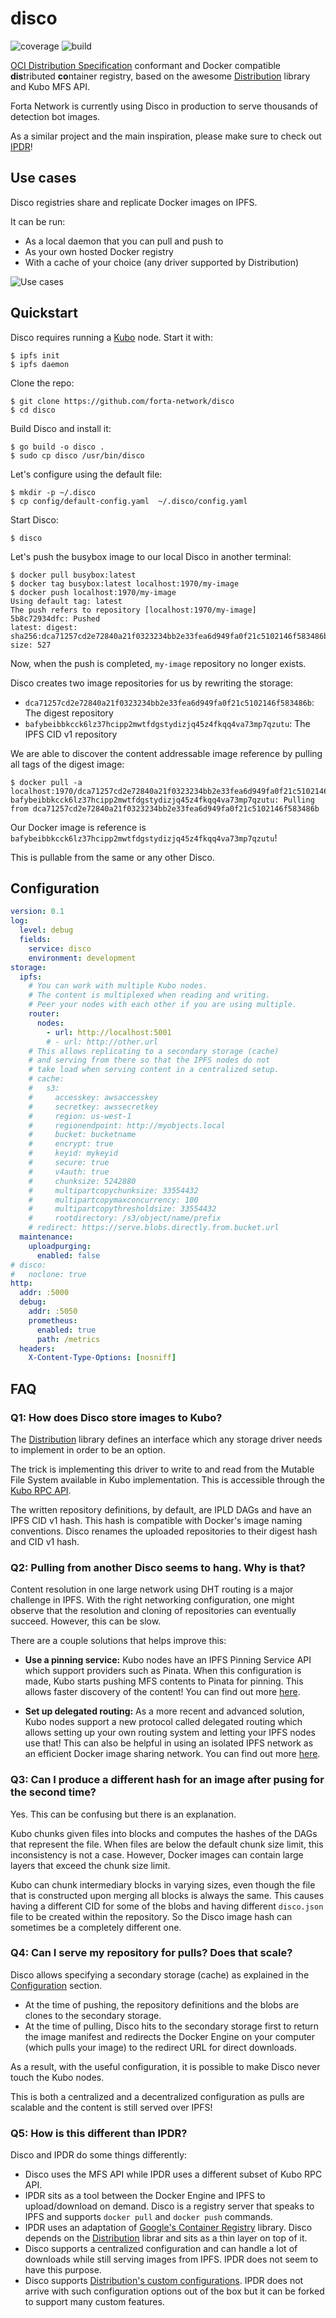 # disco
![coverage](https://img.shields.io/badge/coverage-70.6%25-brightgreen)
![build](https://github.com/forta-network/disco/actions/workflows/build.yml/badge.svg)

[OCI Distribution Specification](https://github.com/opencontainers/distribution-spec/blob/main/spec.md) conformant and Docker compatible **dis**tributed **co**ntainer registry, based on the awesome [Distribution](https://github.com/distribution/distribution) library and Kubo MFS API.

Forta Network is currently using Disco in production to serve thousands of detection bot images.

As a similar project and the main inspiration, please make sure to check out [IPDR](https://github.com/ipdr/ipdr)!

## Use cases

Disco registries share and replicate Docker images on IPFS.

It can be run:

- As a local daemon that you can pull and push to
- As your own hosted Docker registry
- With a cache of your choice (any driver supported by Distribution)

![Use cases](_assets/use-cases.png)

## Quickstart

Disco requires running a [Kubo](https://github.com/ipfs/kubo) node. Start it with:

```
$ ipfs init
$ ipfs daemon
```

Clone the repo:

```
$ git clone https://github.com/forta-network/disco
$ cd disco
```

Build Disco and install it:

```
$ go build -o disco .
$ sudo cp disco /usr/bin/disco
```

Let's configure using the default file:

```
$ mkdir -p ~/.disco
$ cp config/default-config.yaml  ~/.disco/config.yaml
```

Start Disco:

```
$ disco
```

Let's push the busybox image to our local Disco in another terminal:
```
$ docker pull busybox:latest
$ docker tag busybox:latest localhost:1970/my-image
$ docker push localhost:1970/my-image
Using default tag: latest
The push refers to repository [localhost:1970/my-image]
5b8c72934dfc: Pushed 
latest: digest: sha256:dca71257cd2e72840a21f0323234bb2e33fea6d949fa0f21c5102146f583486b size: 527
```

Now, when the push is completed, `my-image` repository no longer exists.

Disco creates two image repositories for us by rewriting the storage:
- `dca71257cd2e72840a21f0323234bb2e33fea6d949fa0f21c5102146f583486b`: The digest repository
- `bafybeibbkcck6lz37hcipp2mwtfdgstydizjq45z4fkqq4va73mp7qzutu`: The IPFS CID v1 repository

We are able to discover the content addressable image reference by pulling all tags of the digest image:
```
$ docker pull -a localhost:1970/dca71257cd2e72840a21f0323234bb2e33fea6d949fa0f21c5102146f583486b
bafybeibbkcck6lz37hcipp2mwtfdgstydizjq45z4fkqq4va73mp7qzutu: Pulling from dca71257cd2e72840a21f0323234bb2e33fea6d949fa0f21c5102146f583486b
```

Our Docker image is reference is `bafybeibbkcck6lz37hcipp2mwtfdgstydizjq45z4fkqq4va73mp7qzutu`!

This is pullable from the same or any other Disco.

## Configuration

```yaml
version: 0.1
log:
  level: debug
  fields:
    service: disco
    environment: development
storage:
  ipfs:
    # You can work with multiple Kubo nodes.
    # The content is multiplexed when reading and writing.
    # Peer your nodes with each other if you are using multiple.
    router:
      nodes:
        - url: http://localhost:5001
        # - url: http://other.url
    # This allows replicating to a secondary storage (cache)
    # and serving from there so that the IPFS nodes do not
    # take load when serving content in a centralized setup.
    # cache:
    #   s3:
    #     accesskey: awsaccesskey
    #     secretkey: awssecretkey
    #     region: us-west-1
    #     regionendpoint: http://myobjects.local
    #     bucket: bucketname
    #     encrypt: true
    #     keyid: mykeyid
    #     secure: true
    #     v4auth: true
    #     chunksize: 5242880
    #     multipartcopychunksize: 33554432
    #     multipartcopymaxconcurrency: 100
    #     multipartcopythresholdsize: 33554432
    #     rootdirectory: /s3/object/name/prefix
    # redirect: https://serve.blobs.directly.from.bucket.url
  maintenance:
    uploadpurging:
      enabled: false
# disco:
#   noclone: true
http:
  addr: :5000
  debug:
    addr: :5050
    prometheus:
      enabled: true
      path: /metrics
  headers:
    X-Content-Type-Options: [nosniff]
```

## FAQ

### Q1: How does Disco store images to Kubo?

The [Distribution](https://github.com/distribution/distribution) library defines an interface which any storage driver needs to implement in order to be an option.

The trick is implementing this driver to write to and read from the Mutable File System available in Kubo implementation. This is accessible through the [Kubo RPC API](https://docs.ipfs.tech/reference/kubo/rpc/).

The written repository definitions, by default, are IPLD DAGs and have an IPFS CID v1 hash. This hash is compatible with Docker's image naming conventions. Disco renames the uploaded repositories to their digest hash and CID v1 hash.

### Q2: Pulling from another Disco seems to hang. Why is that?

Content resolution in one large network using DHT routing is a major challenge in IPFS. With the right networking configuration, one might observe that the resolution and cloning of repositories can eventually succeed. However, this can be slow.

There are a couple solutions that helps improve this:
- **Use a pinning service:** Kubo nodes have an IPFS Pinning Service API which support providers such as Pinata. When this configuration is made, Kubo starts pushing MFS contents to Pinata for pinning. This allows faster discovery of the content! You can find out more [here](https://docs.ipfs.tech/how-to/work-with-pinning-services/).

- **Set up delegated routing:** As a more recent and advanced solution, Kubo nodes support a new protocol called delegated routing which allows setting up your own routing system and letting your IPFS nodes use that! This can also be helpful in using an isolated IPFS network as an efficient Docker image sharing network. You can find out more [here](https://docs.ipfs.tech/how-to/work-with-pinning-services/).

### Q3: Can I produce a different hash for an image after pusing for the second time?

Yes. This can be confusing but there is an explanation.

Kubo chunks given files into blocks and computes the hashes of the DAGs that represent the file. When files are below the default chunk size limit, this inconsistency is not a case. However, Docker images can contain large layers that exceed the chunk size limit.

Kubo can chunk intermediary blocks in varying sizes, even though the file that is constructed upon merging all blocks is always the same. This causes having a different CID for some of the blobs and having different `disco.json` file to be created within the repository. So the Disco image hash can sometimes be a completely different one.

### Q4: Can I serve my repository for pulls? Does that scale?

Disco allows specifying a secondary storage (cache) as explained in the [Configuration](#configuration) section.
- At the time of pushing, the repository definitions and the blobs are clones to the secondary storage.
- At the time of pulling, Disco hits to the secondary storage first to return the image manifest and redirects the Docker Engine on your computer (which pulls your image) to the redirect URL for direct downloads.

As a result, with the useful configuration, it is possible to make Disco never touch the Kubo nodes.

This is both a centralized and a decentralized configuration as pulls are scalable and the content is still served over IPFS!

### Q5: How is this different than IPDR?

Disco and IPDR do some things differently:

- Disco uses the MFS API while IPDR uses a different subset of Kubo RPC API.
- IPDR sits as a tool between the Docker Engine and IPFS to upload/download on demand. Disco is a registry server that speaks to IPFS and supports `docker pull` and `docker push` commands.
- IPDR uses an adaptation of [Google's Container Registry](github.com/google/go-containerregistry) library. Disco depends on the [Distribution](https://github.com/distribution/distribution) librar and sits as a thin layer on top of it.
- Disco supports a centralized configuration and can handle a lot of downloads while still serving images from IPFS. IPDR does not seem to have this purpose.
- Disco supports [Distribution's custom configurations](https://github.com/distribution/distribution/blob/main/docs/configuration.md). IPDR does not arrive with such configuration options out of the box but it can be forked to support many custom features.
